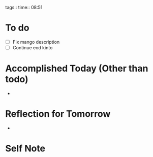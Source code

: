 tags:: 
time:: 08:51

# To do
- [ ] Fix mango description
- [ ] Continue eod kinto

# Accomplished Today (Other than todo)
- 

# Reflection for Tomorrow
- 

# Self Note